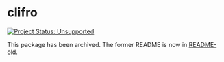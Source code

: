 # clifro

[![Project Status: Unsupported](https://www.repostatus.org/badges/latest/unsupported.svg)](https://www.repostatus.org/#unsupported)

This package has been archived. The former README is now in [README-old](README-not.md).
